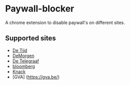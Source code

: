 # Paywall-blocker
 A chrome extension to disable paywall's on different sites.

Supported sites
------
 * [De Tijd](https://www.tijd.be/)
 * [DeMorgen](https://www.demorgen.be/)
 * [De Telegraaf](https://www.telegraaf.nl/)
 * [bloomberg](https://www.bloomberg.com/)
 * [Knack](https://www.knack.be/)
 * [GVA] (https://gva.be/)